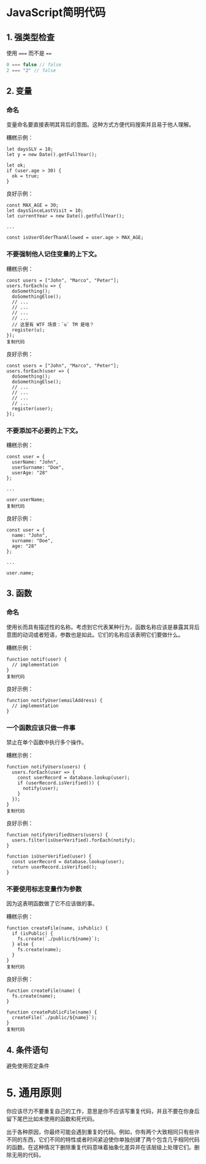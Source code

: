 # JavaScript简明代码

## 1. 强类型检查

使用 `===` 而不是 `==`

```js
0 === false // false
2 === "2" // false
```

## 2. 变量

### 命名

变量命名要直接表明其背后的意图。这种方式方便代码搜索并且易于他人理解。

糟糕示例：

```
let daysSLV = 10;
let y = new Date().getFullYear();

let ok;
if (user.age > 30) {
  ok = true;
}
```

良好示例：

```
const MAX_AGE = 30;
let daysSinceLastVisit = 10;
let currentYear = new Date().getFullYear();

...

const isUserOlderThanAllowed = user.age > MAX_AGE;
```

### 不要强制他人记住变量的上下文。

糟糕示例：

```
const users = ["John", "Marco", "Peter"];
users.forEach(u => {
  doSomething();
  doSomethingElse();
  // ...
  // ...
  // ...
  // ...
  // 这里有 WTF 场景：`u` TM 是啥？
  register(u);
});
复制代码
```

良好示例：

```
const users = ["John", "Marco", "Peter"];
users.forEach(user => {
  doSomething();
  doSomethingElse();
  // ...
  // ...
  // ...
  // ...
  register(user);
});
```

### 不要添加不必要的上下文。

糟糕示例：

```
const user = {
  userName: "John",
  userSurname: "Doe",
  userAge: "28"
};

...

user.userName;
复制代码
```

良好示例：

```
const user = {
  name: "John",
  surname: "Doe",
  age: "28"
};

...

user.name;
```

## 3. 函数

### 命名

使用长而具有描述性的名称。考虑到它代表某种行为，函数名称应该是暴露其背后意图的动词或者短语，参数也是如此。它们的名称应该表明它们要做什么。

糟糕示例：

```
function notif(user) {
  // implementation
}
复制代码
```

良好示例：

```
function notifyUser(emailAddress) {
  // implementation
}
```

### 一个函数应该只做一件事

禁止在单个函数中执行多个操作。

糟糕示例：

```
function notifyUsers(users) {
  users.forEach(user => {
    const userRecord = database.lookup(user);
    if (userRecord.isVerified()) {
      notify(user);
    }
  });
}
复制代码
```

良好示例：

```
function notifyVerifiedUsers(users) {
  users.filter(isUserVerified).forEach(notify);
}

function isUserVerified(user) {
  const userRecord = database.lookup(user);
  return userRecord.isVerified();
}
```

### 不要使用标志变量作为参数

因为这表明函数做了它不应该做的事。

糟糕示例：

```
function createFile(name, isPublic) {
  if (isPublic) {
    fs.create(`./public/${name}`);
  } else {
    fs.create(name);
  }
}
复制代码
```

良好示例：

```
function createFile(name) {
  fs.create(name);
}

function createPublicFile(name) {
  createFile(`./public/${name}`);
}
复制代码
```

## 4. 条件语句

避免使用否定条件

# 5. 通用原则

你应该尽力不要重复自己的工作，意思是你不应该写重复代码，并且不要在你身后留下尾巴比如未使用的函数和死代码。

出于各种原因，你最终可能会遇到重复的代码。例如，你有两个大致相同只有些许不同的东西，它们不同的特性或者时间紧迫使你单独创建了两个包含几乎相同代码的函数。在这种情况下删除重复代码意味着抽象化差异并在该层级上处理它们。删除无用的代码，